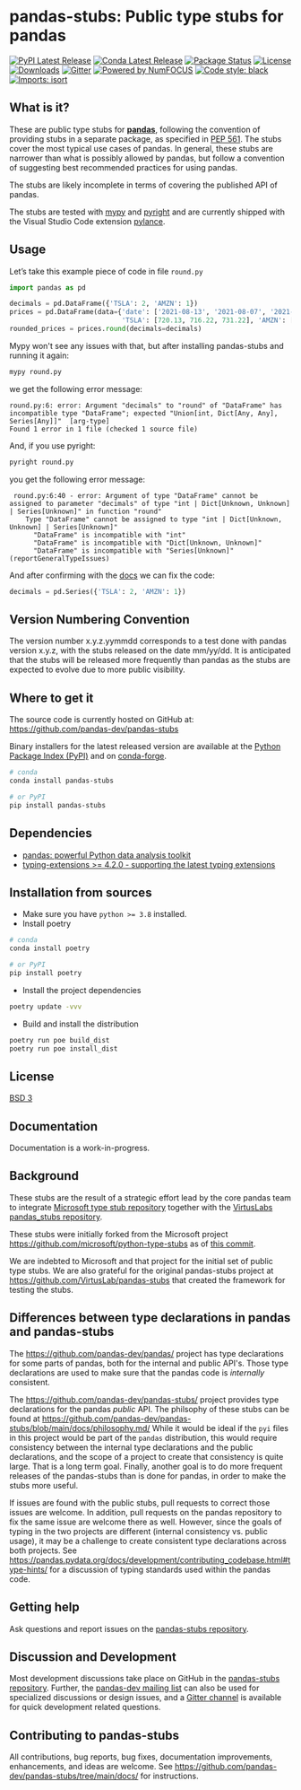 # pandas-stubs: Public type stubs for pandas

[![PyPI Latest Release](https://img.shields.io/pypi/v/pandas-stubs.svg)](https://pypi.org/project/pandas-stubs/)
[![Conda Latest Release](https://anaconda.org/conda-forge/pandas-stubs/badges/version.svg)](https://anaconda.org/conda-forge/pandas-stubs)
[![Package Status](https://img.shields.io/pypi/status/pandas-stubs.svg)](https://pypi.org/project/pandas-stubs/)
[![License](https://img.shields.io/pypi/l/pandas-stubs.svg)](https://github.com/pandas-dev/pandas-stubs/blob/main/LICENSE)
[![Downloads](https://static.pepy.tech/personalized-badge/pandas-stubs?period=month&units=international_system&left_color=black&right_color=orange&left_text=PyPI%20downloads%20per%20month)](https://pepy.tech/project/pandas-stubs)
[![Gitter](https://badges.gitter.im/Join%20Chat.svg)](https://gitter.im/pydata/pandas)
[![Powered by NumFOCUS](https://img.shields.io/badge/powered%20by-NumFOCUS-orange.svg?style=flat&colorA=E1523D&colorB=007D8A)](https://numfocus.org)
[![Code style: black](https://img.shields.io/badge/code%20style-black-000000.svg)](https://github.com/psf/black)
[![Imports: isort](https://img.shields.io/badge/%20imports-isort-%231674b1?style=flat&labelColor=ef8336)](https://pycqa.github.io/isort/)

## What is it?

These are public type stubs for [**pandas**](http://pandas.pydata.org/), following the
convention of providing stubs in a separate package, as specified in [PEP 561](https://peps.python.org/pep-0561/#stub-only-packages).  The stubs cover the most typical use cases of
pandas.  In general, these stubs are narrower than what is possibly allowed by pandas,
but follow a convention of suggesting best recommended practices for using pandas.

The stubs are likely incomplete in terms of covering the published API of pandas.

The stubs are tested with [mypy](http://mypy-lang.org/) and [pyright](https://github.com/microsoft/pyright#readme) and are currently shipped with the Visual Studio Code extension
[pylance](https://github.com/microsoft/pylance-release#readme).

## Usage

Let’s take this example piece of code in file `round.py`

```python
import pandas as pd

decimals = pd.DataFrame({'TSLA': 2, 'AMZN': 1})
prices = pd.DataFrame(data={'date': ['2021-08-13', '2021-08-07', '2021-08-21'],
                            'TSLA': [720.13, 716.22, 731.22], 'AMZN': [3316.50, 3200.50, 3100.23]})
rounded_prices = prices.round(decimals=decimals)
```

Mypy won't see any issues with that, but after installing pandas-stubs and running it again:

```sh
mypy round.py
```

we get the following error message:

```text
round.py:6: error: Argument "decimals" to "round" of "DataFrame" has incompatible type "DataFrame"; expected "Union[int, Dict[Any, Any], Series[Any]]"  [arg-type]
Found 1 error in 1 file (checked 1 source file)
```

And, if you use pyright:

```sh
pyright round.py
```

you get the following error message:

```text
 round.py:6:40 - error: Argument of type "DataFrame" cannot be assigned to parameter "decimals" of type "int | Dict[Unknown, Unknown] | Series[Unknown]" in function "round"
    Type "DataFrame" cannot be assigned to type "int | Dict[Unknown, Unknown] | Series[Unknown]"
      "DataFrame" is incompatible with "int"
      "DataFrame" is incompatible with "Dict[Unknown, Unknown]"
      "DataFrame" is incompatible with "Series[Unknown]" (reportGeneralTypeIssues)
```

And after confirming with the [docs](https://pandas.pydata.org/docs/reference/api/pandas.DataFrame.round.html)
we can fix the code:

```python
decimals = pd.Series({'TSLA': 2, 'AMZN': 1})
```

## Version Numbering Convention

The version number x.y.z.yymmdd corresponds to a test done with pandas version x.y.z, with the stubs released on the date mm/yy/dd.
It is anticipated that the stubs will be released more frequently than pandas as the stubs are expected to evolve due to more
public visibility.

## Where to get it

The source code is currently hosted on GitHub at: <https://github.com/pandas-dev/pandas-stubs>

Binary installers for the latest released version are available at the [Python
Package Index (PyPI)](https://pypi.org/project/pandas-stubs) and on [conda-forge](https://conda-forge.org/).

```sh
# conda
conda install pandas-stubs
```

```sh
# or PyPI
pip install pandas-stubs
```

## Dependencies

- [pandas: powerful Python data analysis toolkit](https://pandas.pydata.org/)
- [typing-extensions >= 4.2.0 - supporting the latest typing extensions](https://github.com/python/typing_extensions#readme)

## Installation from sources

- Make sure you have `python >= 3.8` installed.
- Install poetry

```sh
# conda
conda install poetry
```

```sh
# or PyPI
pip install poetry
```

- Install the project dependencies

```sh
poetry update -vvv
```

- Build and install the distribution

```sh
poetry run poe build_dist
poetry run poe install_dist
```

## License

[BSD 3](LICENSE)

## Documentation

Documentation is a work-in-progress.  

## Background

These stubs are the result of a strategic effort lead by the core pandas team to integrate [Microsoft type stub repository](https://github.com/microsoft/python-type-stubs)
together with the [VirtusLabs pandas_stubs repository](https://github.com/VirtusLab/pandas-stubs).

These stubs were initially forked from the Microsoft project <https://github.com/microsoft/python-type-stubs> as of [this commit](https://github.com/microsoft/python-type-stubs/tree/6b800063bde687cd1846122431e2a729a9de625a).

We are indebted to Microsoft and that project for the initial set of public type stubs.  We are also grateful for the original pandas-stubs project at <https://github.com/VirtusLab/pandas-stubs> that created the framework for testing the stubs.

## Differences between type declarations in pandas and pandas-stubs

The <https://github.com/pandas-dev/pandas/> project has type declarations for some parts of pandas, both for the internal and public API's.  Those type declarations are used to make sure that the pandas code is _internally_ consistent.

The <https://github.com/pandas-dev/pandas-stubs/> project provides type declarations for the pandas _public_ API.  The philsophy of these stubs can be found at <https://github.com/pandas-dev/pandas-stubs/blob/main/docs/philosophy.md/> While it would be ideal if the `pyi` files in this project would be part of the `pandas` distribution, this would require consistency between the internal type declarations and the public declarations, and the scope of a project to create that consistency is quite large.  That is a long term goal.  Finally, another goal is to do more frequent releases of the pandas-stubs than is done for pandas, in order to make the stubs more useful.

If issues are found with the public stubs, pull requests to correct those issues are welcome.  In addition, pull requests on the pandas repository to fix the same issue are welcome there as well.  However, since the goals of typing in the two projects are different (internal consistency vs. public usage), it may be a challenge to create consistent type declarations across both projects.  See <https://pandas.pydata.org/docs/development/contributing_codebase.html#type-hints/> for a discussion of typing standards used within the pandas code.

## Getting help

Ask questions and report issues on the [pandas-stubs repository](https://github.com/pandas-dev/pandas-stubs/issues).  

## Discussion and Development

Most development discussions take place on GitHub in the [pandas-stubs repository](https://github.com/pandas-dev/pandas-stubs/). Further, the [pandas-dev mailing list](https://mail.python.org/mailman/listinfo/pandas-dev) can also be used for specialized discussions or design issues, and a [Gitter channel](https://gitter.im/pydata/pandas) is available for quick development related questions.

## Contributing to pandas-stubs

All contributions, bug reports, bug fixes, documentation improvements, enhancements, and ideas are welcome.  See <https://github.com/pandas-dev/pandas-stubs/tree/main/docs/> for instructions.
